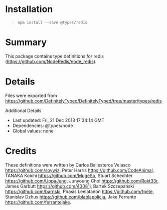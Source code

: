 # Installation
> `npm install --save @types/redis`

# Summary
This package contains type definitions for redis (https://github.com/NodeRedis/node_redis).

# Details
Files were exported from https://github.com/DefinitelyTyped/DefinitelyTyped/tree/master/types/redis

Additional Details
 * Last updated: Fri, 21 Dec 2018 17:34:14 GMT
 * Dependencies: @types/node
 * Global values: none

# Credits
These definitions were written by Carlos Ballesteros Velasco <https://github.com/soywiz>, Peter Harris <https://github.com/CodeAnimal>, TANAKA Koichi <https://github.com/MugeSo>, Stuart Schechter <https://github.com/UppaJung>, Junyoung Choi <https://github.com/Rokt33r>, James Garbutt <https://github.com/43081j>, Bartek Szczepański <https://github.com/barnski>, Pirasis Leelatanon <https://github.com/1pete>, Stanislav Dzhus <https://github.com/blablapolicja>, Jake Ferrante <https://github.com/ferrantejake>.

